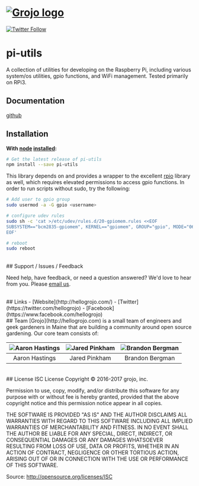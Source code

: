 <h1>
<a href="http://hellogrojo.com"><img alt="Grojo logo" src="http://www.hellogrojo.com/images/logo-grojo.png" title="grojo - intelligent gardening"/></a>
</h1>

[![Twitter Follow](https://img.shields.io/twitter/follow/hellogrojo.svg?style=social&maxAge=3600)](https://twitter.com/hellogrojo)


# pi-utils 

A collection of utilities for developing on the Raspberry Pi, including various system/os utilities, gpio functions, and WiFi management.  Tested primarily on RPi3.  

## Documentation &nbsp;
[github](https://github.com/hellogrojo/pi-utils/blob/master/documentation.md)


## Installation &nbsp;
**With [node](http://nodejs.org) [installed](http://nodejs.org/en/download):**
```sh
# Get the latest release of pi-utils
npm install --save pi-utils
```

This library depends on and provides a wrapper to the excellent [rpio](https://github.com/jperkin/node-rpio) library as well, which requires elevated permissions to access gpio functions. In order to run scripts without sudo, try the following:

```sh
# Add user to gpio group
sudo usermod -a -G gpio <username>

# configure udev rules
sudo sh -c 'cat >/etc/udev/rules.d/20-gpiomem.rules <<EOF
SUBSYSTEM=="bcm2835-gpiomem", KERNEL=="gpiomem", GROUP="gpio", MODE="0660"
EOF'

# reboot
sudo reboot
```
 

<br/>
## Support / Issues / Feedback

Need help, have feedback, or need a question answered?  We'd love to hear from you.  Please [email us](mailto:hello@hellogrojo.com).

<br/>
## Links
- [Website](http://hellogrojo.com/)
- [Twitter](https://twitter.com/hellogrojo)
- [Facebook](https://www.facebook.com/hellogrojo)

<br/>
## Team
[Grojo](http://hellogrojo.com) is a small team of engineers and geek gardeners in Maine that are building a community around open source gardening. Our core team consists of:


<img src="http://hellogrojo.com/images/aaron-150x150.jpg" alt="Aaron Hastings" /> |  <img src="http://hellogrojo.com/images/jared-150x150.jpg" alt="Jared Pinkham" /> | <img src="http://hellogrojo.com/images/brandon-150x150.jpg" alt="Brandon Bergman" />
:---:|:---:|:---:
Aaron Hastings | Jared Pinkham | Brandon Bergman 

<br/>
## License
ISC License  Copyright © 2016-2017 grojo, inc.

Permission to use, copy, modify, and/or distribute this software for any purpose with or without fee is hereby granted, provided that the above copyright notice and this permission notice appear in all copies.

THE SOFTWARE IS PROVIDED "AS IS" AND THE AUTHOR DISCLAIMS ALL WARRANTIES WITH REGARD TO THIS SOFTWARE INCLUDING ALL IMPLIED WARRANTIES OF MERCHANTABILITY AND FITNESS. IN NO EVENT SHALL THE AUTHOR BE LIABLE FOR ANY SPECIAL, DIRECT, INDIRECT, OR CONSEQUENTIAL DAMAGES OR ANY DAMAGES WHATSOEVER RESULTING FROM LOSS OF USE, DATA OR PROFITS, WHETHER IN AN ACTION OF CONTRACT, NEGLIGENCE OR OTHER TORTIOUS ACTION, ARISING OUT OF OR IN CONNECTION WITH THE USE OR PERFORMANCE OF THIS SOFTWARE.

Source: http://opensource.org/licenses/ISC